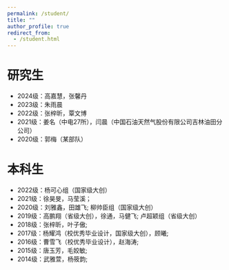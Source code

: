 ```yaml
---
permalink: /student/
title: ""
author_profile: true
redirect_from: 
  - /student.html
---
```


# 研究生

- 2024级：高嘉慧，张馨丹
- 2023级：朱雨晨
- 2022级：张梓昕，覃文博
- 2021级：姜名（中电27所），闫晨（中国石油天然气股份有限公司吉林油田分公司）
- 2020级：郭梅（某部队）

# 本科生

- 2022级：杨可心组（国家级大创）
- 2021级：徐昊旻，马莹溪；
- 2020级：刘雅鑫，田雄飞; 柳帅臣组（国家级大创）
- 2019级：高鹏翔（省级大创），徐通，马健飞; 卢超颖组（省级大创）
- 2018级：张梓昕，叶子傲;
- 2017级：杨耀鸿（校优秀毕业设计，国家级大创），顾曦;
- 2016级：曹雪飞（校优秀毕业设计），赵海涛;
- 2015级：唐玉芳，毛姣敏;
- 2014级：武雅萱，杨筱韵; 

